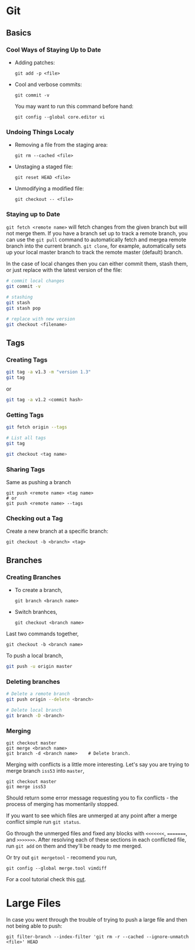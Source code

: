 # Git

<!--========================================================================-->
<!-- Working in your local repository                                       -->
<!--========================================================================-->
## Basics
### Cool Ways of Staying Up to Date
* Adding patches:
  ```
  git add -p <file>
  ```

* Cool and verbose commits:
  ```
  git commit -v
  ```
  You may want to run this command before hand:
  ```
  git config --global core.editor vi
  ```

### Undoing Things Localy
* Removing a file from the staging area:
  ```
  git rm --cached <file>
  ```

* Unstaging a staged file:
  ```
  git reset HEAD <file>
  ```

* Unmodifying a modified file:
  ```
  git checkout -- <file>
  ```

### Staying up to Date
`git fetch <remote name>` will fetch changes from the given branch but will not merge
them.
If you have a branch set up to track a remote branch, you can use the `git
pull` command to automatically fetch and mergea remote branch into the current
branch.
`git clone`, for example, automatically sets up your local master branch to
track the remote master (default) branch.

In the case of local changes then you can either commit them, stash them, or
just replace with the latest version of the file:
```bash
# commit local changes
git commit -v

# stashing
git stash
git stash pop

# replace with new version
git checkout <filename>
```



## Tags
### Creating Tags
```bash
git tag -a v1.3 -m "version 1.3"
git tag
```
or
```bash
git tag -a v1.2 <commit hash>
```

### Getting Tags
```bash
git fetch origin --tags

# List all tags
git tag

git checkout <tag name>
```

### Sharing Tags
Same as pushing a branch
```
git push <remote name> <tag name>
# or
git push <remote name> --tags
```

### Checking out a Tag
Create a new branch at a specific branch:
```
git checkout -b <branch> <tag>
```


## Branches
### Creating Branches
* To create a branch,
  ```
  git branch <branch name>
  ```

* Switch branhces,
  ```
  git checkout <branch name>
  ```

Last two commands together,
```
git checkout -b <branch name>
```

To push a local branch,
```bash
git push -u origin master
```

### Deleting branches
```bash
# Delete a remote branch
git push origin --delete <branch>

# Delete local branch
git branch -D <branch>
```


### Merging
```
git checkout master
git merge <branch name>
git branch -d <branch name>    # Delete branch.
```

Merging with conflicts is a little more interesting.
Let's say you are trying to merge branch `iss53` into `master`,
```
git checkout master
git merge iss53
```

Should return some error message requesting you to fix conflicts - the process
of merging has momentarily stopped.

If you want to see which files are unmerged at any point after a merge conflict
simple run `git status`.

Go through the unmerged files and fixed any blocks with `<<<<<<<`, `=======`, and `>>>>>>>`.
After resolving each of these sections in each conflicted file, run `git add`
on them and they'll be ready to me merged.

Or try out `git mergetool` - recomend you run,
```
git config --global merge.tool vimdiff
```
For a cool tutorial check this [out](http://www.rosipov.com/blog/use-vimdiff-as-git-mergetool/).

# Large Files
In case you went through the trouble of trying to push a large file and then
not being able to push:
```
git filter-branch --index-filter 'git rm -r --cached --ignore-unmatch <file>' HEAD
```
